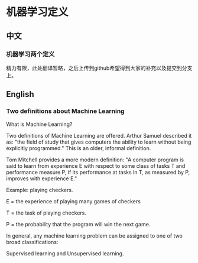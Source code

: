 # 机器学习定义
## 中文
### 机器学习两个定义
精力有限，此处翻译暂略，之后上传到github希望得到大家的补充以及提交到分支上。

## English
### Two definitions about Machine Learning
What is Machine Learning?

Two definitions of Machine Learning are offered. Arthur Samuel described it as: "the field of study that gives computers the ability to learn without being explicitly programmed." This is an older, informal definition.

Tom Mitchell provides a more modern definition: "A computer program is said to learn from experience E with respect to some class of tasks T and performance measure P, if its performance at tasks in T, as measured by P, improves with experience E."

Example: playing checkers.

E = the experience of playing many games of checkers

T = the task of playing checkers.

P = the probability that the program will win the next game.

In general, any machine learning problem can be assigned to one of two broad classifications:

Supervised learning and Unsupervised learning.

